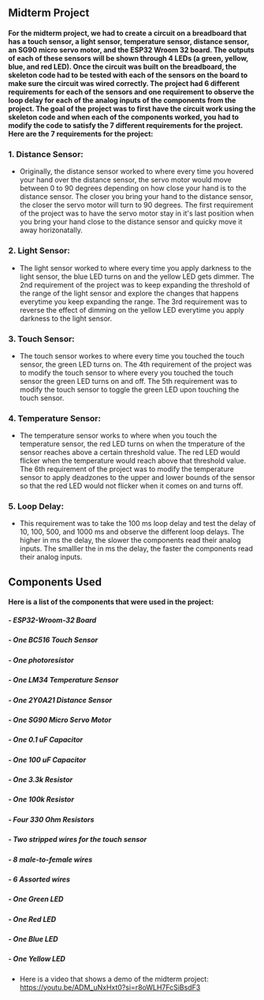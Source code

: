 ## Midterm Project
#### For the midterm project, we had to create a circuit on a breadboard that has a touch sensor, a light sensor, temperature sensor, distance sensor, an SG90 micro servo motor, and the ESP32 Wroom 32 board. The outputs of each of these sensors will be shown through 4 LEDs (a green, yellow, blue, and red LED). Once the circuit was built on the breadboard, the skeleton code had to be tested with each of the sensors on the board to make sure the circuit was wired correctly. The project had 6 different requirements for each of the sensors and one requirement to observe the loop delay for each of the analog inputs of the components from the project. The goal of the project was to first have the circuit work using the skeleton code and when each of the components worked, you had to modify the code to satisfy the 7 different requirements for the project. Here are the 7 requirements for the project:

### 1. Distance Sensor:

- Originally, the distance sensor worked to where every time you hovered your hand over the distance sensor, the servo motor would move between 0 to 90 degrees depending on how close your hand is to the distance sensor. The closer you bring your hand to the distance sensor, the closer the servo motor will turn to 90 degrees. The first requirement of the project was to have the servo motor stay in it's last position when you bring your hand close to the distance sensor and quicky move it away horizonatally. 

### 2. Light Sensor:

- The light sensor worked to where every time you apply darkness to the light sensor, the blue LED turns on and the yellow LED gets dimmer. The 2nd requirement of the project was to keep expanding the threshold of the range of the light sensor and explore the changes that happens everytime you keep expanding the range. The 3rd requirement was to reverse the effect of dimming on the yellow LED everytime you apply darkness to the light sensor.

### 3. Touch Sensor:

- The touch sensor workes to where every time you touched the touch sensor, the green LED turns on. The 4th requirement of the project was to modify the touch sensor to where every you touched the touch sensor the green LED turns on and off. The 5th requirement was to modify the touch sensor to toggle the green LED upon touching the touch sensor.

### 4. Temperature Sensor:

- The temperature sensor works to where when you touch the temperature sensor, the red LED turns on when the tmperature of the sensor reaches above a certain threshold value. The red LED would flicker when the temperature would reach above that threshold value. The 6th requirement of the project was to modify the temperature sensor to apply deadzones to the upper and lower bounds of the sensor so that the red LED would not flicker when it comes on and turns off. 

### 5. Loop Delay:

- This requirement was to take the 100 ms loop delay and test the delay of 10, 100, 500, and 1000 ms and observe the different loop delays. The higher in ms the delay, the slower the components read their analog inputs. The smalller the in ms the delay, the faster the components read their analog inputs.

## Components Used
#### Here is a list of the components that were used in the project:
##### - ESP32-Wroom-32 Board
##### - One BC516 Touch Sensor
##### - One photoresistor 
##### - One LM34 Temperature Sensor
##### - One 2Y0A21 Distance Sensor
##### - One SG90 Micro Servo Motor
##### - One 0.1 uF Capacitor
##### - One 100 uF Capacitor
##### - One 3.3k Resistor
##### - One 100k Resistor
##### - Four 330 Ohm Resistors
##### - Two stripped wires for the touch sensor
##### - 8 male-to-female wires
##### - 6 Assorted wires
##### - One Green LED
##### - One Red LED
##### - One Blue LED
##### - One Yellow LED

- Here is a video that shows a demo of the midterm project: https://youtu.be/ADM_uNxHxt0?si=r8oWLH7FcSiBsdF3



